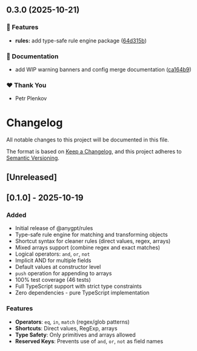 ## 0.3.0 (2025-10-21)

### 🚀 Features

- **rules:** add type-safe rule engine package ([64d315b](https://github.com/genai-tools/anygpt/commit/64d315b))

### 📖 Documentation

- add WIP warning banners and config merge documentation ([ca164b9](https://github.com/genai-tools/anygpt/commit/ca164b9))

### ❤️ Thank You

- Petr Plenkov

# Changelog

All notable changes to this project will be documented in this file.

The format is based on [Keep a Changelog](https://keepachangelog.com/en/1.0.0/),
and this project adheres to [Semantic Versioning](https://semver.org/spec/v2.0.0.html).

## [Unreleased]

## [0.1.0] - 2025-10-19

### Added

- Initial release of @anygpt/rules
- Type-safe rule engine for matching and transforming objects
- Shortcut syntax for cleaner rules (direct values, regex, arrays)
- Mixed arrays support (combine regex and exact matches)
- Logical operators: `and`, `or`, `not`
- Implicit AND for multiple fields
- Default values at constructor level
- `push` operation for appending to arrays
- 100% test coverage (46 tests)
- Full TypeScript support with strict type constraints
- Zero dependencies - pure TypeScript implementation

### Features

- **Operators**: `eq`, `in`, `match` (regex/glob patterns)
- **Shortcuts**: Direct values, RegExp, arrays
- **Type Safety**: Only primitives and arrays allowed
- **Reserved Keys**: Prevents use of `and`, `or`, `not` as field names
